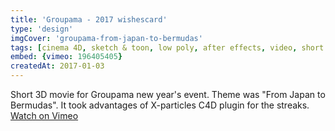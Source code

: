```yaml
---
title: 'Groupama - 2017 wishescard'
type: 'design'
imgCover: 'groupama-from-japan-to-bermudas'
tags: [cinema 4D, sketch & toon, low poly, after effects, video, short 3D films]
embed: {vimeo: 196405405}
createdAt: 2017-01-03
---
```


Short 3D movie for Groupama new year's event. Theme was "From Japan to Bermudas". It took advantages of X-particles C4D plugin for the streaks. [Watch on Vimeo](https://vimeo.com/196405405)
<!--more-->